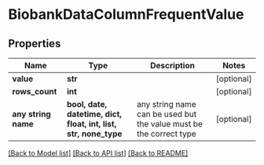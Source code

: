 # BiobankDataColumnFrequentValue


## Properties
Name | Type | Description | Notes
------------ | ------------- | ------------- | -------------
**value** | **str** |  | [optional] 
**rows_count** | **int** |  | [optional] 
**any string name** | **bool, date, datetime, dict, float, int, list, str, none_type** | any string name can be used but the value must be the correct type | [optional]

[[Back to Model list]](../README.md#documentation-for-models) [[Back to API list]](../README.md#documentation-for-api-endpoints) [[Back to README]](../README.md)


